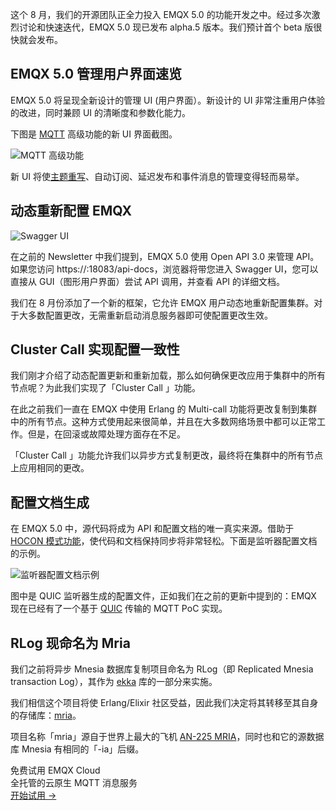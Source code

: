 这个 8 月，我们的开源团队正全力投入 EMQX 5.0 的功能开发之中。经过多次激烈讨论和快速迭代，EMQX 5.0 现已发布 alpha.5 版本。我们预计首个 beta 版很快就会发布。


## EMQX 5.0 管理用户界面速览

EMQX 5.0 将呈现全新设计的管理 UI (用户界面）。新设计的 UI 非常注重用户体验的改进，同时兼顾 UI 的清晰度和参数化能力。

下图是 [MQTT](https://www.emqx.com/zh/mqtt) 高级功能的新 UI 界面截图。

![MQTT 高级功能](https://assets.emqx.com/images/e638f39e3c4875aa19bae385f0536b50.png)

新 UI 将使[主题重写](https://www.emqx.com/zh/blog/rewriting-emqx-mqtt5-topic)、自动订阅、延迟发布和事件消息的管理变得轻而易举。



## 动态重新配置 EMQX

![Swagger UI](https://assets.emqx.com/images/0a952d8445d3cc4a59d0949d67e2b011.png)

在之前的 Newsletter 中我们提到，EMQX 5.0 使用 Open API 3.0 来管理 API。如果您访问 https://<emqx-host>:18083/api-docs，浏览器将带您进入 Swagger UI，您可以直接从 GUI（图形用户界面）尝试 API 调用，并查看 API 的详细文档。

我们在 8 月份添加了一个新的框架，它允许 EMQX 用户动态地重新配置集群。对于大多数配置更改，无需重新启动消息服务器即可使配置更改生效。



## Cluster Call 实现配置一致性

我们刚才介绍了动态配置更新和重新加载，那么如何确保更改应用于集群中的所有节点呢？为此我们实现了「Cluster Call 」功能。

在此之前我们一直在 EMQX 中使用 Erlang 的 Multi-call 功能将更改复制到集群中的所有节点。这种方式使用起来很简单，并且在大多数网络场景中都可以正常工作。但是，在回滚或故障处理方面存在不足。

「Cluster Call 」功能允许我们以异步方式复制更改，最终将在集群中的所有节点上应用相同的更改。

## 配置文档生成

在 EMQX 5.0 中，源代码将成为 API 和配置文档的唯一真实来源。借助于 [HOCON 模式功能](https://github.com/emqx/hocon/blob/master/SCHEMA.md)，使代码和文档保持同步将非常轻松。下面是监听器配置文档的示例。

![监听器配置文档示例](https://assets.emqx.com/images/8e3946d74c74a232d0a06afab61800c9.png)

图中是 QUIC 监听器生成的配置文件，正如我们在之前的更新中提到的：EMQX 现在已经有了一个基于 [QUIC](https://datatracker.ietf.org/doc/rfc9000/) 传输的 MQTT PoC 实现。


## RLog 现命名为 Mria

我们之前将异步 Mnesia 数据库复制项目命名为 RLog（即 Replicated Mnesia transaction Log），其作为 [ekka](https://github.com/emqx/ekka) 库的一部分来实施。

我们相信这个项目将使 Erlang/Elixir 社区受益，因此我们决定将其转移至其自身的存储库：[mria](https://github.com/emqx/mria)。

项目名称「mria」源自于世界上最大的飞机 [AN-225 MRIA](https://englishrussia.com/2011/03/17/an-225-mria-the-biggest-aircraft-in-the-world/)，同时也和它的源数据库 Mnesia 有相同的「-ia」后缀。



<section class="promotion">
    <div>
        免费试用 EMQX Cloud
        <div class="is-size-14 is-text-normal has-text-weight-normal">全托管的云原生 MQTT 消息服务</div>
    </div>
    <a href="https://www.emqx.com/zh/signup?continue=https://cloud.emqx.com/console/deployments/0?oper=new" class="button is-gradient px-5">开始试用 →</a >
</section>
